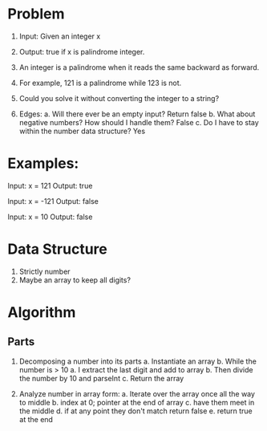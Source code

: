 # Problem

1. Input: Given an integer x
2. Output: true if x is palindrome integer.
3. An integer is a palindrome when it reads the same backward as forward.
4. For example, 121 is a palindrome while 123 is not.
5. Could you solve it without converting the integer to a string?

6. Edges:
  a. Will there ever be an empty input? Return false 
  b. What about negative numbers? How should I handle them? False
  c. Do I have to stay within the number data structure? Yes

# Examples:
Input: x = 121
Output: true

Input: x = -121
Output: false

Input: x = 10
Output: false

# Data Structure

1. Strictly number
2. Maybe an array to keep all digits?

# Algorithm

## Parts

  1. Decomposing a number into its parts
    a. Instantiate an array
    b. While the number is > 10
      a. I extract the last digit and add to array
      b. Then divide the number by 10 and parseInt
    c. Return the array

  2. Analyze number in array form:
    a. Iterate over the array once all the way to middle 
    b. index at 0; pointer at the end of array 
    c. have them meet in the middle 
    d. if at any point they don't match return false 
    e. return true at the end 
